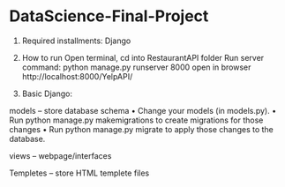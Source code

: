 # DataScience-Final-Project

1. Required installments:
 Django

2. How to run
Open terminal, cd into RestaurantAPI folder
Run server command:  python manage.py runserver 8000
open in browser http://localhost:8000/YelpAPI/

3. Basic Django:

models – store database schema
•	Change your models (in models.py).
•	Run python manage.py makemigrations to create migrations for those changes
•	Run python manage.py migrate to apply those changes to the database.

views – webpage/interfaces

Templetes – store HTML templete files


